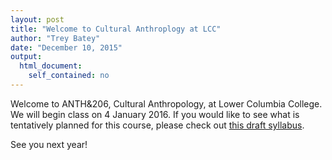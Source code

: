 ```yaml
---
layout: post
title: "Welcome to Cultural Anthroplogy at LCC"
author: "Trey Batey"
date: "December 10, 2015"
output: 
  html_document: 
    self_contained: no
---
```


Welcome to ANTH&206, Cultural Anthropology, at Lower Columbia College. We will begin class on 4 January 2016. If you would like to see what is tentatively planned for this course, please check out <a href="https://docs.google.com/document/d/1x6bTsce3i3dl5seqASAVAUNfPwHTfOtYrT2MU8KY2AM/edit?usp=sharing" target="_blank">this draft syllabus</a>.
<br>

See you next year!
